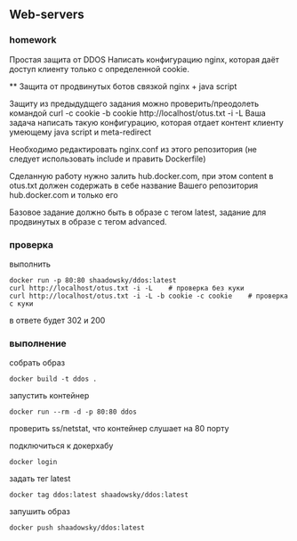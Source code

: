 ## Web-servers

### homework

Простая защита от DDOS
Написать конфигурацию nginx, которая даёт доступ клиенту только с определенной cookie.

** Защита от продвинутых ботов связкой nginx + java script

Защиту из предыдудщего задания можно проверить/преодолеть командой curl -c cookie -b cookie http://localhost/otus.txt -i -L
Ваша задача написать такую конфигурацию, которая отдает контент клиенту умеющему java script и meta-redirect

Необходимо редактировать nginx.conf из этого репозитория (не следует использовать include и править Dockerfile)

Cделанную работу нужно залить hub.docker.com, при этом content в otus.txt должен содержать в себе название Вашего репозитория hub.docker.com и только его

Базовое задание должно быть в образе с тегом latest, задание для продвинутых в образе с тегом advanced.

### проверка

выполнить

    docker run -p 80:80 shaadowsky/ddos:latest
    curl http://localhost/otus.txt -i -L    # проверка без куки
    curl http://localhost/otus.txt -i -L -b cookie -c cookie    # проверка с куки

в ответе будет 302 и 200

### выполнение

собрать образ

    docker build -t ddos .

запустить контейнер

    docker run --rm -d -p 80:80 ddos

проверить ss/netstat, что контейнер слушает на 80 порту

подключиться к докерхабу

    docker login

задать тег latest

    docker tag ddos:latest shaadowsky/ddos:latest

запушить образ

    docker push shaadowsky/ddos:latest